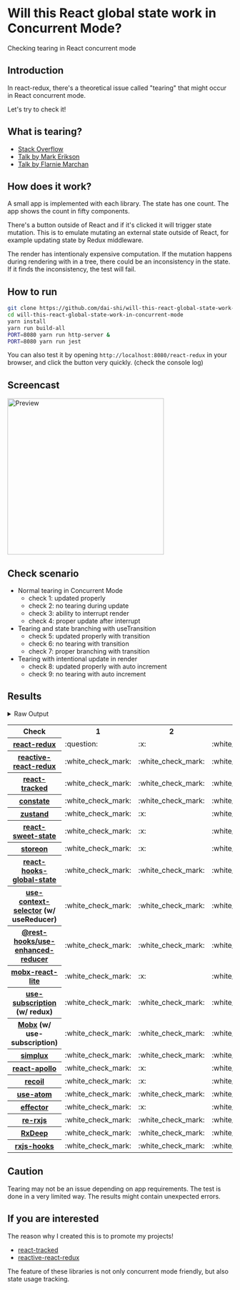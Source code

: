 # Will this React global state work in Concurrent Mode?

Checking tearing in React concurrent mode

## Introduction

In react-redux, there's a theoretical issue called "tearing"
that might occur in React concurrent mode.

Let's try to check it!

## What is tearing?

- [Stack Overflow](https://stackoverflow.com/questions/54891675/what-is-tearing-in-the-context-of-the-react-redux)
- [Talk by Mark Erikson](https://www.youtube.com/watch?v=yOZ4Ml9LlWE&t=933s)
- [Talk by Flarnie Marchan](https://www.youtube.com/watch?v=V1Ly-8Z1wQA&t=1079s)

## How does it work?

A small app is implemented with each library.
The state has one count.
The app shows the count in fifty components.

There's a button outside of React and
if it's clicked it will trigger state mutation.
This is to emulate mutating an external state outside of React,
for example updating state by Redux middleware.

The render has intentionaly expensive computation.
If the mutation happens during rendering with in a tree,
there could be an inconsistency in the state.
If it finds the inconsistency, the test will fail.

## How to run

```bash
git clone https://github.com/dai-shi/will-this-react-global-state-work-in-concurrent-mode.git
cd will-this-react-global-state-work-in-concurrent-mode
yarn install
yarn run build-all
PORT=8080 yarn run http-server &
PORT=8080 yarn run jest
```

You can also test it by opening `http://localhost:8080/react-redux`
in your browser, and click the button very quickly. (check the console log)

## Screencast

<img src="https://user-images.githubusercontent.com/490574/61502196-ce109200-aa0d-11e9-9efc-6203545d367c.gif" alt="Preview" width="350" />

## Check scenario

- Normal tearing in Concurrent Mode
  - check 1: updated properly
  - check 2: no tearing during update
  - check 3: ability to interrupt render
  - check 4: proper update after interrupt
- Tearing and state branching with useTransition
  - check 5: updated properly with transition
  - check 6: no tearing with transition
  - check 7: proper branching with transition
- Tearing with intentional update in render
  - check 8: updated properly with auto increment
  - check 9: no tearing with auto increment

## Results

<details>
<summary>Raw Output</summary>

```
  react-redux
    check with events from outside
      ✕ check 1: updated properly (11137 ms)
      ✕ check 2: no tearing during update (6 ms)
      ✓ check 3: ability to interrupt render
      ✓ check 4: proper update after interrupt (1335 ms)
    check with useTransition
      ✓ check 5: updated properly with transition (4259 ms)
      ✕ check 6: no tearing with transition (3 ms)
      ✕ check 7: proper branching with transition (3590 ms)
    check with intensive auto increment
      ✕ check 8: updated properly with auto increment (10075 ms)
      ✕ check 9: no tearing with auto increment (3 ms)
  redux-use-mutable-source
    check with events from outside
      ✓ check 1: updated properly (6333 ms)
      ✓ check 2: no tearing during update (1 ms)
      ✓ check 3: ability to interrupt render
      ✓ check 4: proper update after interrupt (1377 ms)
    check with useTransition
      ✓ check 5: updated properly with transition (8405 ms)
      ✓ check 6: no tearing with transition (2 ms)
      ✕ check 7: proper branching with transition (8009 ms)
    check with intensive auto increment
      ✓ check 8: updated properly with auto increment (2264 ms)
      ✕ check 9: no tearing with auto increment (2 ms)
  reactive-react-redux
    check with events from outside
      ✓ check 1: updated properly (6328 ms)
      ✓ check 2: no tearing during update (1 ms)
      ✓ check 3: ability to interrupt render (1 ms)
      ✓ check 4: proper update after interrupt (1330 ms)
    check with useTransition
      ✓ check 5: updated properly with transition (8396 ms)
      ✓ check 6: no tearing with transition (1 ms)
      ✕ check 7: proper branching with transition (4514 ms)
    check with intensive auto increment
      ✓ check 8: updated properly with auto increment (3222 ms)
      ✕ check 9: no tearing with auto increment (1 ms)
  react-tracked
    check with events from outside
      ✓ check 1: updated properly (6374 ms)
      ✓ check 2: no tearing during update (1 ms)
      ✓ check 3: ability to interrupt render
      ✓ check 4: proper update after interrupt (2407 ms)
    check with useTransition
      ✓ check 5: updated properly with transition (7080 ms)
      ✕ check 6: no tearing with transition (2 ms)
      ✓ check 7: proper branching with transition (7187 ms)
    check with intensive auto increment
      ✓ check 8: updated properly with auto increment (3353 ms)
      ✕ check 9: no tearing with auto increment (2 ms)
  constate
    check with events from outside
      ✓ check 1: updated properly (6361 ms)
      ✓ check 2: no tearing during update (1 ms)
      ✓ check 3: ability to interrupt render
      ✓ check 4: proper update after interrupt (2485 ms)
    check with useTransition
      ✓ check 5: updated properly with transition (9552 ms)
      ✓ check 6: no tearing with transition (1 ms)
      ✓ check 7: proper branching with transition (7115 ms)
    check with intensive auto increment
      ✓ check 8: updated properly with auto increment (4152 ms)
      ✓ check 9: no tearing with auto increment (1 ms)
  zustand
    check with events from outside
      ✓ check 1: updated properly (3167 ms)
      ✕ check 2: no tearing during update (20 ms)
      ✓ check 3: ability to interrupt render
      ✓ check 4: proper update after interrupt (1502 ms)
    check with useTransition
      ✓ check 5: updated properly with transition (4243 ms)
      ✕ check 6: no tearing with transition (2 ms)
      ✕ check 7: proper branching with transition (3576 ms)
    check with intensive auto increment
      ✓ check 8: updated properly with auto increment (2270 ms)
      ✕ check 9: no tearing with auto increment (2 ms)
  react-sweet-state
    check with events from outside
      ✓ check 1: updated properly (2184 ms)
      ✕ check 2: no tearing during update (16 ms)
      ✓ check 3: ability to interrupt render
      ✓ check 4: proper update after interrupt (1479 ms)
    check with useTransition
      ✕ check 5: updated properly with transition (4399 ms)
      ✓ check 6: no tearing with transition (19 ms)
      ✕ check 7: proper branching with transition (8132 ms)
    check with intensive auto increment
      ✓ check 8: updated properly with auto increment (2327 ms)
      ✕ check 9: no tearing with auto increment (21 ms)
  storeon
    check with events from outside
      ✓ check 1: updated properly (2193 ms)
      ✕ check 2: no tearing during update (19 ms)
      ✓ check 3: ability to interrupt render (1 ms)
      ✓ check 4: proper update after interrupt (1436 ms)
    check with useTransition
      ✕ check 5: updated properly with transition (4424 ms)
      ✓ check 6: no tearing with transition (19 ms)
      ✕ check 7: proper branching with transition (8137 ms)
    check with intensive auto increment
      ✓ check 8: updated properly with auto increment (2316 ms)
      ✕ check 9: no tearing with auto increment (21 ms)
  react-hooks-global-state
    check with events from outside
      ✓ check 1: updated properly (5272 ms)
      ✓ check 2: no tearing during update (1 ms)
      ✓ check 3: ability to interrupt render
      ✓ check 4: proper update after interrupt (2259 ms)
    check with useTransition
      ✓ check 5: updated properly with transition (6311 ms)
      ✓ check 6: no tearing with transition (1 ms)
      ✕ check 7: proper branching with transition (3668 ms)
    check with intensive auto increment
      ✓ check 8: updated properly with auto increment (2582 ms)
      ✕ check 9: no tearing with auto increment (2 ms)
  use-context-selector
    check with events from outside
      ✓ check 1: updated properly (6646 ms)
      ✓ check 2: no tearing during update (3 ms)
      ✓ check 3: ability to interrupt render
      ✓ check 4: proper update after interrupt (2382 ms)
    check with useTransition
      ✓ check 5: updated properly with transition (6282 ms)
      ✓ check 6: no tearing with transition (2 ms)
      ✕ check 7: proper branching with transition (5376 ms)
    check with intensive auto increment
      ✓ check 8: updated properly with auto increment (3100 ms)
      ✓ check 9: no tearing with auto increment (2 ms)
  use-enhanced-reducer
    check with events from outside
      ✓ check 1: updated properly (6324 ms)
      ✓ check 2: no tearing during update (1 ms)
      ✓ check 3: ability to interrupt render
      ✓ check 4: proper update after interrupt (1226 ms)
    check with useTransition
      ✓ check 5: updated properly with transition (9518 ms)
      ✓ check 6: no tearing with transition (1 ms)
      ✓ check 7: proper branching with transition (7282 ms)
    check with intensive auto increment
      ✓ check 8: updated properly with auto increment (4182 ms)
      ✓ check 9: no tearing with auto increment (1 ms)
  mobx-react-lite
    check with events from outside
      ✓ check 1: updated properly (2109 ms)
      ✕ check 2: no tearing during update (1 ms)
      ✓ check 3: ability to interrupt render (1 ms)
      ✓ check 4: proper update after interrupt (1191 ms)
    check with useTransition
      ✓ check 5: updated properly with transition (4403 ms)
      ✕ check 6: no tearing with transition (2 ms)
      ✕ check 7: proper branching with transition (3105 ms)
    check with intensive auto increment
      ✓ check 8: updated properly with auto increment (2060 ms)
      ✕ check 9: no tearing with auto increment (1 ms)
  use-subscription
    check with events from outside
      ✓ check 1: updated properly (6341 ms)
      ✓ check 2: no tearing during update (1 ms)
      ✓ check 3: ability to interrupt render
      ✓ check 4: proper update after interrupt (1354 ms)
    check with useTransition
      ✓ check 5: updated properly with transition (8424 ms)
      ✓ check 6: no tearing with transition (2 ms)
      ✕ check 7: proper branching with transition (7080 ms)
    check with intensive auto increment
      ✓ check 8: updated properly with auto increment (2297 ms)
      ✕ check 9: no tearing with auto increment (1 ms)
  mobx-use-sub
    check with events from outside
      ✓ check 1: updated properly (5274 ms)
      ✓ check 2: no tearing during update (1 ms)
      ✓ check 3: ability to interrupt render
      ✓ check 4: proper update after interrupt (2362 ms)
    check with useTransition
      ✓ check 5: updated properly with transition (6433 ms)
      ✓ check 6: no tearing with transition (1 ms)
      ✕ check 7: proper branching with transition (3623 ms)
    check with intensive auto increment
      ✓ check 8: updated properly with auto increment (2067 ms)
      ✕ check 9: no tearing with auto increment (1 ms)
  react-state
    check with events from outside
      ✓ check 1: updated properly (5307 ms)
      ✓ check 2: no tearing during update (2 ms)
      ✓ check 3: ability to interrupt render
      ✓ check 4: proper update after interrupt (2441 ms)
    check with useTransition
      ✓ check 5: updated properly with transition (9499 ms)
      ✓ check 6: no tearing with transition (2 ms)
      ✓ check 7: proper branching with transition (8468 ms)
    check with intensive auto increment
      ✓ check 8: updated properly with auto increment (4141 ms)
      ✓ check 9: no tearing with auto increment (1 ms)
  simplux
    check with events from outside
      ✓ check 1: updated properly (6327 ms)
      ✓ check 2: no tearing during update (1 ms)
      ✓ check 3: ability to interrupt render
      ✓ check 4: proper update after interrupt (1223 ms)
    check with useTransition
      ✓ check 5: updated properly with transition (6428 ms)
      ✓ check 6: no tearing with transition (1 ms)
      ✕ check 7: proper branching with transition (3669 ms)
    check with intensive auto increment
      ✕ check 8: updated properly with auto increment (10221 ms)
      ✕ check 9: no tearing with auto increment (4 ms)
  react-apollo
    check with events from outside
      ✓ check 1: updated properly (3186 ms)
      ✕ check 2: no tearing during update (20 ms)
      ✓ check 3: ability to interrupt render
      ✓ check 4: proper update after interrupt (2445 ms)
    check with useTransition
      ✓ check 5: updated properly with transition (5273 ms)
      ✕ check 6: no tearing with transition (3 ms)
      ✕ check 7: proper branching with transition (3891 ms)
    check with intensive auto increment
      ✓ check 8: updated properly with auto increment (3033 ms)
      ✕ check 9: no tearing with auto increment (22 ms)
  recoil
    check with events from outside
      ✓ check 1: updated properly (3070 ms)
      ✕ check 2: no tearing during update (2 ms)
      ✓ check 3: ability to interrupt render
      ✓ check 4: proper update after interrupt (1157 ms)
    check with useTransition
      ✓ check 5: updated properly with transition (4373 ms)
      ✕ check 6: no tearing with transition (1 ms)
      ✕ check 7: proper branching with transition (2965 ms)
    check with intensive auto increment
      ✓ check 8: updated properly with auto increment (2935 ms)
      ✕ check 9: no tearing with auto increment (1 ms)
  use-atom
    check with events from outside
      ✓ check 1: updated properly (5297 ms)
      ✓ check 2: no tearing during update (1 ms)
      ✓ check 3: ability to interrupt render
      ✓ check 4: proper update after interrupt (2413 ms)
    check with useTransition
      ✓ check 5: updated properly with transition (6296 ms)
      ✓ check 6: no tearing with transition (1 ms)
      ✕ check 7: proper branching with transition (5376 ms)
    check with intensive auto increment
      ✓ check 8: updated properly with auto increment (3130 ms)
      ✓ check 9: no tearing with auto increment (1 ms)
  effector
    check with events from outside
      ✓ check 1: updated properly (3202 ms)
      ✕ check 2: no tearing during update (22 ms)
      ✓ check 3: ability to interrupt render
      ✓ check 4: proper update after interrupt (1430 ms)
    check with useTransition
      ✓ check 5: updated properly with transition (4269 ms)
      ✕ check 6: no tearing with transition (2 ms)
      ✕ check 7: proper branching with transition (3628 ms)
    check with intensive auto increment
      ✓ check 8: updated properly with auto increment (2258 ms)
      ✕ check 9: no tearing with auto increment (2 ms)
  re-rxjs
    check with events from outside
      ✓ check 1: updated properly (5320 ms)
      ✓ check 2: no tearing during update (1 ms)
      ✓ check 3: ability to interrupt render
      ✓ check 4: proper update after interrupt (2402 ms)
    check with useTransition
      ✓ check 5: updated properly with transition (6271 ms)
      ✓ check 6: no tearing with transition (1 ms)
      ✓ check 7: proper branching with transition (4809 ms)
    check with intensive auto increment
      ✓ check 8: updated properly with auto increment (4190 ms)
      ✓ check 9: no tearing with auto increment (1 ms)
  rxdeep
    check with events from outside
      ✓ check 1: updated properly (6286 ms)
      ✓ check 2: no tearing during update (3 ms)
      ✓ check 3: ability to interrupt render (1 ms)
      ✓ check 4: proper update after interrupt (2449 ms)
    check with useTransition
      ✓ check 5: updated properly with transition (6292 ms)
      ✓ check 6: no tearing with transition (2 ms)
      ✕ check 7: proper branching with transition (3517 ms)
    check with intensive auto increment
      ✓ check 8: updated properly with auto increment (2222 ms)
      ✕ check 9: no tearing with auto increment (22 ms)
  rxjs-hooks
    check with events from outside
      ✓ check 1: updated properly (6344 ms)
      ✓ check 2: no tearing during update (3 ms)
      ✓ check 3: ability to interrupt render
      ✓ check 4: proper update after interrupt (1478 ms)
    check with useTransition
      ✓ check 5: updated properly with transition (7012 ms)
      ✕ check 6: no tearing with transition (5 ms)
      ✓ check 7: proper branching with transition (7600 ms)
    check with intensive auto increment
      ✓ check 8: updated properly with auto increment (6263 ms)
      ✓ check 9: no tearing with auto increment (2 ms)
```

</details>

<table>
  <tr>
    <th>Check</th>
    <th>1</th>
    <th>2</th>
    <th>3</th>
    <th>4</th>
    <th>5</th>
    <th>6</th>
    <th>7</th>
    <th>8</th>
    <th>9</th>
  </tr>

  <tr>
    <th><a href="https://react-redux.js.org">react-redux</a></th>
    <td>:question:</td>
    <td>:x:</td>
    <td>:white_check_mark:</td>
    <td>:white_check_mark:</td>
    <td>:white_check_mark:</td>
    <td>:x:</td>
    <td>:x:</td>
    <td>:question:</td>
    <td>:x:</td>
  </tr>

  <tr>
    <th><a href="https://github.com/dai-shi/reactive-react-redux">reactive-react-redux</a></th>
    <td>:white_check_mark:</td>
    <td>:white_check_mark:</td>
    <td>:white_check_mark:</td>
    <td>:white_check_mark:</td>
    <td>:white_check_mark:</td>
    <td>:white_check_mark:</td>
    <td>:x:</td>
    <td>:white_check_mark:</td>
    <td>:x:</td>
  </tr>

  </tr>
    <th><a href="https://react-tracked.js.org">react-tracked</a></th>
    <td>:white_check_mark:</td>
    <td>:white_check_mark:</td>
    <td>:white_check_mark:</td>
    <td>:white_check_mark:</td>
    <td>:white_check_mark:</td>
    <td>:x:</td>
    <td>:white_check_mark:</td>
    <td>:white_check_mark:</td>
    <td>:x:</td>
  </tr>

  </tr>
    <th><a href="https://github.com/diegohaz/constate">constate</a></th>
    <td>:white_check_mark:</td>
    <td>:white_check_mark:</td>
    <td>:white_check_mark:</td>
    <td>:white_check_mark:</td>
    <td>:white_check_mark:</td>
    <td>:white_check_mark:</td>
    <td>:white_check_mark:</td>
    <td>:white_check_mark:</td>
    <td>:white_check_mark:</td>
  </tr>

  </tr>
    <th><a href="https://github.com/react-spring/zustand">zustand</a></th>
    <td>:white_check_mark:</td>
    <td>:x:</td>
    <td>:white_check_mark:</td>
    <td>:white_check_mark:</td>
    <td>:white_check_mark:</td>
    <td>:x:</td>
    <td>:x:</td>
    <td>:white_check_mark:</td>
    <td>:x:</td>
  </tr>

  </tr>
    <th><a href="https://github.com/atlassian/react-sweet-state">react-sweet-state</a></th>
    <td>:white_check_mark:</td>
    <td>:x:</td>
    <td>:white_check_mark:</td>
    <td>:white_check_mark:</td>
    <td>:x:</td>
    <td>:white_check_mark:</td>
    <td>:x:</td>
    <td>:white_check_mark:</td>
    <td>:x:</td>
  </tr>

  </tr>
    <th><a href="https://github.com/storeon/storeon">storeon</a></th>
    <td>:white_check_mark:</td>
    <td>:x:</td>
    <td>:white_check_mark:</td>
    <td>:white_check_mark:</td>
    <td>:x:</td>
    <td>:white_check_mark:</td>
    <td>:x:</td>
    <td>:white_check_mark:</td>
    <td>:x:</td>
  </tr>

  </tr>
    <th><a href="https://github.com/dai-shi/react-hooks-global-state">react-hooks-global-state</a></th>
    <td>:white_check_mark:</td>
    <td>:white_check_mark:</td>
    <td>:white_check_mark:</td>
    <td>:white_check_mark:</td>
    <td>:white_check_mark:</td>
    <td>:white_check_mark:</td>
    <td>:x:</td>
    <td>:white_check_mark:</td>
    <td>:x:</td>
  </tr>

  </tr>
    <th><a href="https://github.com/dai-shi/use-context-selector">use-context-selector</a> (w/ useReducer)</th>
    <td>:white_check_mark:</td>
    <td>:white_check_mark:</td>
    <td>:white_check_mark:</td>
    <td>:white_check_mark:</td>
    <td>:white_check_mark:</td>
    <td>:white_check_mark:</td>
    <td>:x:</td>
    <td>:white_check_mark:</td>
    <td>:white_check_mark:</td>
  </tr>

  <tr>
    <th><a href="https://github.com/coinbase/rest-hooks/tree/master/packages/use-enhanced-reducer">@rest-hooks/use-enhanced-reducer</a></th>
    <td>:white_check_mark:</td>
    <td>:white_check_mark:</td>
    <td>:white_check_mark:</td>
    <td>:white_check_mark:</td>
    <td>:white_check_mark:</td>
    <td>:white_check_mark:</td>
    <td>:white_check_mark:</td>
    <td>:white_check_mark:</td>
    <td>:white_check_mark:</td>
  </tr>

  </tr>
    <th><a href="https://github.com/mobxjs/mobx-react-lite">mobx-react-lite</a></th>
    <td>:white_check_mark:</td>
    <td>:x:</td>
    <td>:white_check_mark:</td>
    <td>:white_check_mark:</td>
    <td>:white_check_mark:</td>
    <td>:x:</td>
    <td>:x:</td>
    <td>:white_check_mark:</td>
    <td>:x:</td>
  </tr>

  </tr>
    <th><a href="https://github.com/facebook/react/tree/master/packages/use-subscription">use-subscription</a> (w/ redux)</th>
    <td>:white_check_mark:</td>
    <td>:white_check_mark:</td>
    <td>:white_check_mark:</td>
    <td>:white_check_mark:</td>
    <td>:white_check_mark:</td>
    <td>:white_check_mark:</td>
    <td>:x:</td>
    <td>:white_check_mark:</td>
    <td>:x:</td>
  </tr>

  <tr>
    <th><a href="https://mobx.js.org/">Mobx</a> (w/ use-subscription)</th>
    <td>:white_check_mark:</td>
    <td>:white_check_mark:</td>
    <td>:white_check_mark:</td>
    <td>:white_check_mark:</td>
    <td>:white_check_mark:</td>
    <td>:white_check_mark:</td>
    <td>:x:</td>
    <td>:white_check_mark:</td>
    <td>:x:</td>
  </tr>

  <tr>
    <th><a href="https://github.com/MrWolfZ/simplux">simplux</a></th>
    <td>:white_check_mark:</td>
    <td>:white_check_mark:</td>
    <td>:white_check_mark:</td>
    <td>:white_check_mark:</td>
    <td>:white_check_mark:</td>
    <td>:white_check_mark:</td>
    <td>:x:</td>
    <td>:x:</td>
    <td>:x:</td>
  </tr>

  <tr>
    <th><a href="https://github.com/apollographql/react-apollo">react-apollo</a></th>
    <td>:white_check_mark:</td>
    <td>:x:</td>
    <td>:white_check_mark:</td>
    <td>:white_check_mark:</td>
    <td>:white_check_mark:</td>
    <td>:x:</td>
    <td>:x:</td>
    <td>:white_check_mark:</td>
    <td>:x:</td>
  </tr>

  <tr>
    <th><a href="https://github.com/facebookexperimental/Recoil">recoil</a></th>
    <td>:white_check_mark:</td>
    <td>:x:</td>
    <td>:white_check_mark:</td>
    <td>:white_check_mark:</td>
    <td>:white_check_mark:</td>
    <td>:x:</td>
    <td>:x:</td>
    <td>:white_check_mark:</td>
    <td>:x:</td>
  </tr>

  <tr>
    <th><a href="https://github.com/dai-shi/use-atom">use-atom</a></th>
    <td>:white_check_mark:</td>
    <td>:white_check_mark:</td>
    <td>:white_check_mark:</td>
    <td>:white_check_mark:</td>
    <td>:white_check_mark:</td>
    <td>:white_check_mark:</td>
    <td>:x:</td>
    <td>:white_check_mark:</td>
    <td>:white_check_mark:</td>
  </tr>

  <tr>
    <th><a href="https://github.com/zerobias/effector">effector</a></th>
    <td>:white_check_mark:</td>
    <td>:x:</td>
    <td>:white_check_mark:</td>
    <td>:white_check_mark:</td>
    <td>:white_check_mark:</td>
    <td>:x:</td>
    <td>:x:</td>
    <td>:white_check_mark:</td>
    <td>:x:</td>
  </tr>

  <tr>
    <th><a href="https://github.com/re-rxjs/re-rxjs">re-rxjs</a></th>
    <td>:white_check_mark:</td>
    <td>:white_check_mark:</td>
    <td>:white_check_mark:</td>
    <td>:white_check_mark:</td>
    <td>:white_check_mark:</td>
    <td>:white_check_mark:</td>
    <td>:grey_question:</td>
    <td>:white_check_mark:</td>
    <td>:white_check_mark:</td>
  </tr>

  <tr>
    <th><a href="https://loreanvictor.github.io/rxdeep">RxDeep</a></th>
    <td>:white_check_mark:</td>
    <td>:white_check_mark:</td>
    <td>:white_check_mark:</td>
    <td>:white_check_mark:</td>
    <td>:white_check_mark:</td>
    <td>:white_check_mark:</td>
    <td>:x:</td>
    <td>:white_check_mark:</td>
    <td>:x:</td>
  </tr>

  <tr>
    <th><a href="https://github.com/LeetCode-OpenSource/rxjs-hooks">rxjs-hooks</a></th>
    <td>:white_check_mark:</td>
    <td>:white_check_mark:</td>
    <td>:white_check_mark:</td>
    <td>:white_check_mark:</td>
    <td>:white_check_mark:</td>
    <td>:x:</td>
    <td>:grey_question:</td>
    <td>:white_check_mark:</td>
    <td>:white_check_mark:</td>
  </tr>
</table>

## Caution

Tearing may not be an issue depending on app requirements.
The test is done in a very limited way.
The results might contain unexpected errors.

## If you are interested

The reason why I created this is to promote my projects!

- [react-tracked](https://github.com/dai-shi/react-tracked)
- [reactive-react-redux](https://github.com/dai-shi/reactive-react-redux)

The feature of these libraries is not only concurrent mode friendly,
but also state usage tracking.

